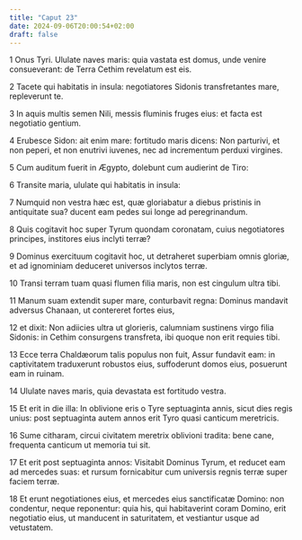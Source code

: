 ```yaml
---
title: "Caput 23"
date: 2024-09-06T20:00:54+02:00
draft: false
---
```



1 Onus Tyri. Ululate naves maris: quia vastata est domus, unde venire consueverant: de Terra Cethim revelatum est eis.

2 Tacete qui habitatis in insula: negotiatores Sidonis transfretantes mare, repleverunt te.

3 In aquis multis semen Nili, messis fluminis fruges eius: et facta est negotiatio gentium.

4 Erubesce Sidon: ait enim mare: fortitudo maris dicens: Non parturivi, et non peperi, et non enutrivi iuvenes, nec ad incrementum perduxi virgines.

5 Cum auditum fuerit in Ægypto, dolebunt cum audierint de Tiro:

6 Transite maria, ululate qui habitatis in insula:

7 Numquid non vestra hæc est, quæ gloriabatur a diebus pristinis in antiquitate sua? ducent eam pedes sui longe ad peregrinandum.

8 Quis cogitavit hoc super Tyrum quondam coronatam, cuius negotiatores principes, institores eius inclyti terræ?

9 Dominus exercituum cogitavit hoc, ut detraheret superbiam omnis gloriæ, et ad ignominiam deduceret universos inclytos terræ.

10 Transi terram tuam quasi flumen filia maris, non est cingulum ultra tibi.

11 Manum suam extendit super mare, conturbavit regna: Dominus mandavit adversus Chanaan, ut contereret fortes eius,

12 et dixit: Non adiicies ultra ut glorieris, calumniam sustinens virgo filia Sidonis: in Cethim consurgens transfreta, ibi quoque non erit requies tibi.

13 Ecce terra Chaldæorum talis populus non fuit, Assur fundavit eam: in captivitatem traduxerunt robustos eius, suffoderunt domos eius, posuerunt eam in ruinam.

14 Ululate naves maris, quia devastata est fortitudo vestra.

15 Et erit in die illa: In oblivione eris o Tyre septuaginta annis, sicut dies regis unius: post septuaginta autem annos erit Tyro quasi canticum meretricis.

16 Sume citharam, circui civitatem meretrix oblivioni tradita: bene cane, frequenta canticum ut memoria tui sit.

17 Et erit post septuaginta annos: Visitabit Dominus Tyrum, et reducet eam ad mercedes suas: et rursum fornicabitur cum universis regnis terræ super faciem terræ.

18 Et erunt negotiationes eius, et mercedes eius sanctificatæ Domino: non condentur, neque reponentur: quia his, qui habitaverint coram Domino, erit negotiatio eius, ut manducent in saturitatem, et vestiantur usque ad vetustatem.


